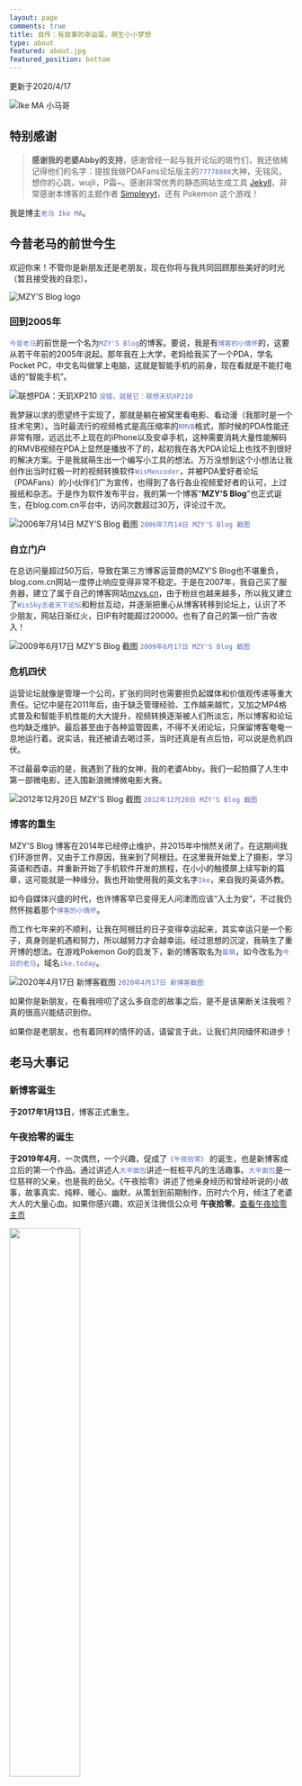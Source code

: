 ```yaml
---
layout: page
comments: true
title: 自传：有故事的幸运蛋，萌生小小梦想
type: about
featured: about.jpg
featured_position: bottom
---
```


<style>
code {
    color: #5c6bc0
}
</style>

更新于2020/4/17  

![Ike MA 小马哥](/assets/img/about/ike.jpg)

## 特别感谢
> **感谢我的老婆Abby的支持**，感谢曾经一起与我开论坛的斑竹们，我还依稀记得他们的名字：提拔我做PDAFans论坛版主的``77778888``大神，无铭风，想你的心跳，wujli，P霜~。感谢非常优秀的静态网站生成工具 [Jekyll](https://jekyllrb.com/)，非常感谢本博客的主题作者 [Simpleyyt](https://github.com/Simpleyyt)，还有 Pokemon 这个游戏！  

我是博主``老马 Ike MA``。

## 今昔老马的前世今生

欢迎你来！不管你是新朋友还是老朋友，现在你将与我共同回顾那些美好的时光（暂且接受我的自恋）。

![MZY'S Blog logo](/assets/img/about/mzysblog_draw.png)

### 回到2005年

``今昔老马``的前世是一个名为``MZY'S Blog``的博客。要说，我是有``博客的小情怀``的，这要从若干年前的2005年说起。那年我在上大学，老妈给我买了一个PDA，学名Pocket PC，中文名叫做掌上电脑，这就是智能手机的前身，现在看就是不能打电话的“智能手机”。

![联想PDA：天玑XP210](/assets/img/about/legendxp210.jpg)
``没错，就是它：联想天玑XP210``

我梦寐以求的愿望终于实现了，那就是躺在被窝里看电影、看动漫（我那时是一个技术宅男）。当时最流行的视频格式是高压缩率的``RMVB``格式，那时候的PDA性能还非常有限，远远比不上现在的iPhone以及安卓手机，这种需要消耗大量性能解码的RMVB视频在PDA上显然是播放不了的，起初我在各大PDA论坛上也找不到很好的解决方案。于是我就萌生出一个编写小工具的想法。万万没想到这个小想法让我创作出当时红极一时的视频转换软件``WisMencoder``，并被PDA爱好者论坛（PDAFans）的小伙伴们广为宣传，也得到了各行各业视频爱好者的认可，上过报纸和杂志。于是作为软件发布平台，我的第一个博客“**MZY'S Blog**”也正式诞生，在blog.com.cn平台中，访问次数超过30万，评论过千次。

![2006年7月14日 MZY'S Blog 截图](/assets/img/about/mzysblog-first-a.jpg)
``2006年7月14日 MZY'S Blog 截图``

### 自立门户

在总访问量超过50万后，导致在第三方博客运营商的MZY'S Blog也不堪重负，blog.com.cn网站一度停止响应变得非常不稳定。于是在2007年，我自己买了服务器，建立了属于自己的博客网站[mzys.cn](http://mzys.cn)，由于粉丝也越来越多，所以我又建立了``WisSky志者天下论坛``和粉丝互动，并逐渐把重心从博客转移到论坛上，认识了不少朋友，网站日渐红火，日IP有时能超过20000。也有了自己的第一份广告收入！

![2009年6月17日 MZY'S Blog 截图](/assets/img/about/mzysblog1a.png)
``2009年6月17日 MZY'S Blog 截图``

### 危机四伏

运营论坛就像是管理一个公司，扩张的同时也需要担负起媒体和价值观传递等重大责任。记忆中是在2011年后，由于缺乏管理经验、工作越来越忙，又加之MP4格式普及和智能手机性能的大大提升，视频转换逐渐被人们所淡忘，所以博客和论坛也均缺乏维护。最后甚至由于各种监管因素，不得不关闭论坛，只保留博客奄奄一息地运行着。说实话，我还被请去喝过茶，当时还真是有点后怕，可以说是危机四伏。

不过最最幸运的是，我遇到了我的女神，我的老婆Abby。我们一起拍摄了人生中第一部微电影，还入围新浪微博微电影大赛。

![2012年12月20日 MZY'S Blog 截图](/assets/img/about/mzysblog2b.png)
``2012年12月20日 MZY'S Blog 截图``

### 博客的重生

MZY'S Blog 博客在2014年已经停止维护，并2015年中悄然关闭了。在这期间我们环游世界，又由于工作原因，我来到了阿根廷。在这里我开始爱上了摄影，学习英语和西语，并重新开始了手机软件开发的旅程，在小小的触摸屏上续写新的篇章，这可能就是一种缘分。我也开始使用我的英文名字``Ike``，来自我的英语外教。

如今自媒体兴盛的时代，也许博客早已变得无人问津而应该“入土为安”，不过我仍然怀揣着那个``博客的小情怀``。

而工作七年来的不顺利，让我在阿根廷的日子变得幸运起来，其实幸运只是一个影子，真身则是机遇和努力，所以越努力才会越幸运。经过思想的沉淀，我萌生了重开博的想法。在游戏Pokemon Go的启发下，新的博客取名为``蛋萌``，如今改名为``今日的老马``，域名``ike.today``。

![2020年4月17日 新博客截图](/assets/img/about/donemoeblog.jpg)
``2020年4月17日 新博客截图``

如果你是新朋友，在看我唠叨了这么多自恋的故事之后，是不是该果断关注我啦？真的很高兴能结识到你。

如果你是老朋友，也有着同样的情怀的话，请留言于此，让我们共同缅怀和进步！

## 老马大事记

### 新博客诞生
**于2017年1月13日**，博客正式重生。

### 午夜拾零的诞生
**于2019年4月**，一次偶然，一个兴趣，促成了``《午夜拾零》`` 的诞生，也是新博客成立后的第一个作品。通过讲述人``大平面包``讲述一桩桩平凡的生活趣事。``大平面包``是一位慈祥的父亲，也是我的岳父。《午夜拾零》讲述了他亲身经历和曾经听说的小故事，故事真实、纯粹、暖心、幽默，从策划到前期制作，历时六个月，倾注了老婆大人的大量心血。如果你感兴趣，欢迎关注微信公众号 **午夜拾零**。[查看午夜拾零主页](https://ike.today/dapingmianbao/)

<img width="50%" src="/assets/img/posts/midnight-tales/qr-wechat.jpg" />

### Chinese with Ike 我的中文课程诞生
**于2019年11月** 由于我的几个好朋友想学习中文，于是我的Youtube频道Chinese with Ike正式诞生，通过这个频道我也认识了来自世界各地不同的朋友们。[Youtube 链接](http://youtube.com/c/chinesewithike)！  
同时本博客也会持续更新中文课程。[Visit Chinese with Ike Homepage](https://ike.today/chinese-with-ike/)

### 欢迎关注我的个人 Instagram
我的摄影作品将放在Instagram上（ID：ike._.ma），也结识了好朋友“兔子🐰”！关注我的Ins，请打开Instagram扫描下方图片，请自行科学上网。

### 博客正式更名为“今日的老马”
**于2019年4月19日** 博客正式由“蛋萌”更名为“今日的老马”，域名也更好记了``ike.today``，想知道今天的我就每天来做客吧！

<img width="50%" src="/assets/img/instagram-ikema.jpg" />

## 感谢这些本站所用技术

本人喜欢分享，并且本身忘性很大，所以这里列出了本站所涉及的技术，送给感兴趣的你参考。感谢大神们的辛勤付出！

- 静态网站技术：Jekyll [官网](https://jekyllrb.com/) [中文网](https://jekyllcn.com/)
- 主题：Next.Mist [主页](https://github.com/simpleyyt/jekyll-theme-next)
- 网站托管：GitHub Pages [主页](https://pages.github.com/)
- 无后端评论系统：Valine [主页](https://valine.js.org/)
- 点赞功能：自主研发 [主页](https://ike.today)
- 顶部加载条：Pace [主页](https://github.hubspot.com/pace/docs/welcome/)
- Logo图标：Freepik [主页](https://www.freepik.com/)
- 社交分享：Share.js [主页](https://github.com/overtrue/share.js/)
- 二次元：Live2D [主页](https://github.com/EYHN/hexo-helper-live2d)
- 正文字体：Google Fonts ``Noto Serif SC``

## 打赏我
<!-- 邮件订阅我们，你会在第一时间收到我们的新文章。
<style type="text/css">
	#mce-EMAIL {
        padding: 10px;
    }
    #mc-embedded-subscribe {
        padding: 3px;
    }
</style>
<div id="mc_embed_signup">
<form action="https://ikecode.us16.list-manage.com/subscribe/post?u=4aa54c209836bf19957da87e6&amp;id=799501166c" method="post" id="mc-embedded-subscribe-form" name="mc-embedded-subscribe-form" class="validate" target="_blank" novalidate>
    <div id="mc_embed_signup_scroll">
	
	<input type="email" value="" name="EMAIL" class="email" id="mce-EMAIL" style="width: 60%; border:1px solid #ddd; background:#fff;" placeholder="请输入你的电子邮件地址" required/> <input style="margin-left:10px;" type="submit" value="订阅" style="width: 25%; background:#f0f0f0; border:1px solid #ddd" name="subscribe" id="mc-embedded-subscribe" class="button">
    
    <div style="position: absolute; left: -5000px;" aria-hidden="true"><input type="text" name="b_4aa54c209836bf19957da87e6_799501166c" tabindex="-1" value=""></div>
    </div>
</form>
</div> -->
<a name="wechat"/>
<!-- <hr/> -->
如果您觉得这个博客还不错，使用微信扫描下方图片给我捐助。非常感谢！<br/><br/>
<img width="25%" src="/assets/images/wechat-pay.jpg" />

<hr/>